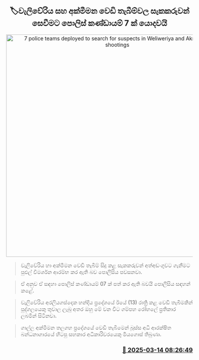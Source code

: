 <p align='center'><b><h2 align='center' title='7 police teams deployed to search for suspects in Weliweriya and Akmeemana shootings'>🏷වැලිවේරිය සහ අක්මීමන වෙඩි තැබීම්වල සැකකරුවන් සෙවීමට පොලිස් කණ්ඩායම් 7 ක් යොදවයි</h2></b></p>
<p align='center'><img src='https://helakuru.sgp1.cdn.digitaloceanspaces.com/esana/images/lib/srilanka-police[1].jpg' width='600' alt='7 police teams deployed to search for suspects in Weliweriya and Akmeemana shootings'></p>

> වැලිවේරිය හා අක්මීමන වෙඩි තැබීම් සිදු කළ සැකකරුවන් අත්අඩංගුවට ගැනීමට පුළුල් විමර්ශන ආරම්භ කර ඇති බව පොලීසිය පවසනවා.

> ඒ අනුව ඒ සඳහා පොලිස් කණ්ඩායම් 07 ක් පත් කර ඇති බවයි පොලීසිය සඳහන් කළේ.

> වැලිවේරිය අරලියගස්දෙක හන්දිය ප්‍රදේශයේ ඊයේ (13) රාත්‍රි කළ වෙඩි තැබීමකින් පුද්ගලයෙකු තුවාල ලැබු අතර ඔහු මේ වන විට ගම්පහ රෝහලේ ප්‍රතිකාර ලබමින් සිටිනවා.

> ගාල්ල අක්මීමන තලගහ ප්‍රදේශයේ වෙඩි තැබිමෙන් බූස්ස අධි ආරක්ෂිත බන්ධනාගාරයේ හිටපු සහකාර අධිකාරිවරයෙකු මියගොස් තිබුණා.  



<h3 align='right'><a href='https://www.helakuru.lk/esana/p/108316/'>📅 2025-03-14 08:26:49</a></h3>
